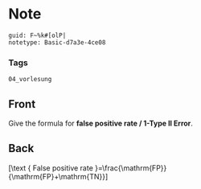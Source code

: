 # Note
```
guid: F~%k#[olP|
notetype: Basic-d7a3e-4ce08
```

### Tags
```
04_vorlesung
```

## Front
Give the formula for <b>false positive rate / 1-Type II Error</b>.

## Back
\[\text { False positive rate }=\frac{\mathrm{FP}}{\mathrm{FP}+\mathrm{TN}}\]
